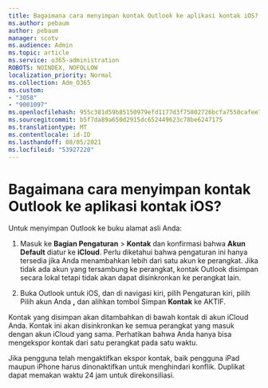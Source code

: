 ```yaml
---
title: Bagaimana cara menyimpan kontak Outlook ke aplikasi kontak iOS?
ms.author: pebaum
author: pebaum
manager: scotv
ms.audience: Admin
ms.topic: article
ms.service: o365-administration
ROBOTS: NOINDEX, NOFOLLOW
localization_priority: Normal
ms.collection: Adm_O365
ms.custom:
- "3058"
- "9001097"
ms.openlocfilehash: 955c381d59b85150979efd1177d3f75802726bcfa7550cafee7eb0fb8e7381d2
ms.sourcegitcommit: b5f7da89a650d2915dc652449623c78be6247175
ms.translationtype: MT
ms.contentlocale: id-ID
ms.lasthandoff: 08/05/2021
ms.locfileid: "53927220"
---
```

# <a name="how-do-i-save-my-outlook-contacts-to-my-ios-contacts-app"></a>Bagaimana cara menyimpan kontak Outlook ke aplikasi kontak iOS?

Untuk menyimpan Outlook ke buku alamat asli Anda:
 
1. Masuk ke **Bagian Pengaturan**  >  **Kontak** dan konfirmasi bahwa **Akun Default** diatur ke **iCloud**. Perlu diketahui bahwa pengaturan ini hanya tersedia jika Anda menambahkan lebih dari satu akun ke perangkat. Jika tidak ada akun yang tersambung ke perangkat, kontak Outlook disimpan secara lokal tetapi tidak akan dapat disinkronkan ke perangkat lain.
 
2. Buka Outlook untuk iOS, dan di navigasi kiri, pilih Pengaturan kiri, pilih Pilih akun Anda **,** dan alihkan tombol Simpan **Kontak** ke AKTIF.
 
Kontak yang disimpan akan ditambahkan di bawah kontak di akun iCloud Anda. Kontak ini akan disinkronkan ke semua perangkat yang masuk dengan akun iCloud yang sama. Perhatikan bahwa Anda hanya bisa mengekspor kontak dari satu perangkat pada satu waktu.
 
Jika pengguna telah mengaktifkan ekspor kontak, baik pengguna iPad maupun iPhone harus dinonaktifkan untuk menghindari konflik. Duplikat dapat memakan waktu 24 jam untuk direkonsiliasi.